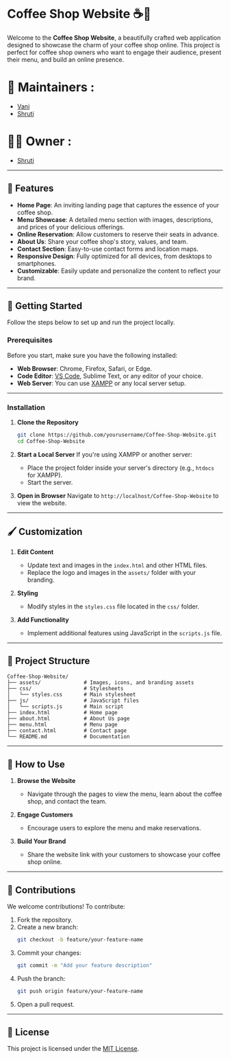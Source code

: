 
# Coffee Shop Website ☕🌟

Welcome to the **Coffee Shop Website**, a beautifully crafted web application designed to showcase the charm of your coffee shop online. This project is perfect for coffee shop owners who want to engage their audience, present their menu, and build an online presence.

# 🙌 Maintainers :

- [Vani](https://github.com/vanivaranya)
- [Shruti](https://github.com/Shruti-Narang)

# 👩‍💻 Owner :

- [Shruti](https://github.com/shrutiinarang)

---

## 🌟 Features

- **Home Page**: An inviting landing page that captures the essence of your coffee shop.
- **Menu Showcase**: A detailed menu section with images, descriptions, and prices of your delicious offerings.
- **Online Reservation**: Allow customers to reserve their seats in advance.
- **About Us**: Share your coffee shop's story, values, and team.
- **Contact Section**: Easy-to-use contact forms and location maps.
- **Responsive Design**: Fully optimized for all devices, from desktops to smartphones.
- **Customizable**: Easily update and personalize the content to reflect your brand.

---

## 🚀 Getting Started

Follow the steps below to set up and run the project locally.

### Prerequisites

Before you start, make sure you have the following installed:

- **Web Browser**: Chrome, Firefox, Safari, or Edge.
- **Code Editor**: [VS Code](https://code.visualstudio.com/), Sublime Text, or any editor of your choice.
- **Web Server**: You can use [XAMPP](https://www.apachefriends.org/) or any local server setup.

---

### Installation

1. **Clone the Repository**
   ```bash
   git clone https://github.com/yourusername/Coffee-Shop-Website.git
   cd Coffee-Shop-Website
   ```

2. **Start a Local Server**
   If you're using XAMPP or another server:
   - Place the project folder inside your server's directory (e.g., `htdocs` for XAMPP).
   - Start the server.

3. **Open in Browser**
   Navigate to `http://localhost/Coffee-Shop-Website` to view the website.

---

## 🖌️ Customization

1. **Edit Content**
   - Update text and images in the `index.html` and other HTML files.
   - Replace the logo and images in the `assets/` folder with your branding.

2. **Styling**
   - Modify styles in the `styles.css` file located in the `css/` folder.

3. **Add Functionality**
   - Implement additional features using JavaScript in the `scripts.js` file.

---

## 📂 Project Structure

```
Coffee-Shop-Website/
├── assets/              # Images, icons, and branding assets
├── css/                 # Stylesheets
│   └── styles.css       # Main stylesheet
├── js/                  # JavaScript files
│   └── scripts.js       # Main script
├── index.html           # Home page
├── about.html           # About Us page
├── menu.html            # Menu page
├── contact.html         # Contact page
└── README.md            # Documentation
```

---

## 🎉 How to Use

1. **Browse the Website**
   - Navigate through the pages to view the menu, learn about the coffee shop, and contact the team.

2. **Engage Customers**
   - Encourage users to explore the menu and make reservations.

3. **Build Your Brand**
   - Share the website link with your customers to showcase your coffee shop online.

---

## 🤝 Contributions

We welcome contributions! To contribute:

1. Fork the repository.
2. Create a new branch:
   ```bash
   git checkout -b feature/your-feature-name
   ```
3. Commit your changes:
   ```bash
   git commit -m "Add your feature description"
   ```
4. Push the branch:
   ```bash
   git push origin feature/your-feature-name
   ```
5. Open a pull request.

---

## 📝 License

This project is licensed under the [MIT License](LICENSE).




